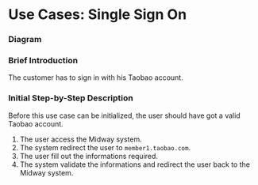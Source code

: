 # Use Cases: Single Sign On

### Diagram


### Brief Introduction
The customer has to sign in with his Taobao account.


### Initial Step-by-Step Description
Before this use case can be initialized, the user should have got a valid Taobao account.

1. The user access the Midway system.
2. The system redirect the user to `member1.taobao.com`.
3. The user fill out the informations required.
4. The system validate the informations and redirect the user back to the Midway system.